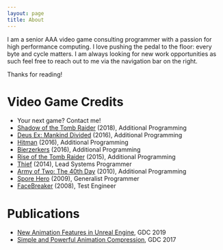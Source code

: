 ```yaml
---
layout: page
title: About
---
```


I am a senior AAA video game consulting programmer with a passion for high performance computing. I love pushing the pedal to the floor: every byte and cycle matters. I am always looking for new work opportunities as such feel free to reach out to me via the navigation bar on the right.

Thanks for reading!

# Video Game Credits

*  Your next game? Contact me!
*  [Shadow of the Tomb Raider](https://en.wikipedia.org/wiki/Shadow_of_the_Tomb_Raider) (2018), Additional Programming
*  [Deus Ex: Mankind Divided](https://en.wikipedia.org/wiki/Deus_Ex:_Mankind_Divided) (2016), Additional Programming
*  [Hitman](https://en.wikipedia.org/wiki/Hitman_(2016_video_game)) (2016), Additional Programming
*  [Bierzerkers](http://store.steampowered.com/app/348460/) (2016), Additional Programming
*  [Rise of the Tomb Raider](https://en.wikipedia.org/wiki/Rise_of_the_Tomb_Raider) (2015), Additional Programming
*  [Thief](https://en.wikipedia.org/wiki/Thief_(2014_video_game)) (2014), Lead Systems Programmer
*  [Army of Two: The 40th Day](https://en.wikipedia.org/wiki/Army_of_Two:_The_40th_Day) (2010), Additional Programming
*  [Spore Hero](https://en.wikipedia.org/wiki/Spore_Hero) (2009), Generalist Programmer
*  [FaceBreaker](https://en.wikipedia.org/wiki/FaceBreaker) (2008), Test Engineer

# Publications

* [New Animation Features in Unreal Engine](https://www.youtube.com/watch?v=tWVZ6KO4lRs), GDC 2019
* [Simple and Powerful Animation Compression](https://nfrechette.github.io/2017/03/08/anim_compression_gdc2017/), GDC 2017
